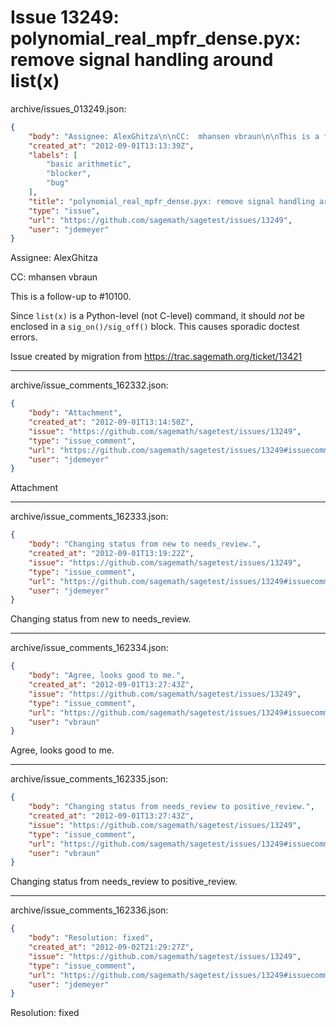# Issue 13249: polynomial_real_mpfr_dense.pyx: remove signal handling around list(x)

archive/issues_013249.json:
```json
{
    "body": "Assignee: AlexGhitza\n\nCC:  mhansen vbraun\n\nThis is a follow-up to #10100.\n\nSince `list(x)` is a Python-level (not C-level) command, it should *not* be enclosed in a `sig_on()/sig_off()` block.  This causes sporadic doctest errors.\n\nIssue created by migration from https://trac.sagemath.org/ticket/13421\n\n",
    "created_at": "2012-09-01T13:13:39Z",
    "labels": [
        "basic arithmetic",
        "blocker",
        "bug"
    ],
    "title": "polynomial_real_mpfr_dense.pyx: remove signal handling around list(x)",
    "type": "issue",
    "url": "https://github.com/sagemath/sagetest/issues/13249",
    "user": "jdemeyer"
}
```
Assignee: AlexGhitza

CC:  mhansen vbraun

This is a follow-up to #10100.

Since `list(x)` is a Python-level (not C-level) command, it should *not* be enclosed in a `sig_on()/sig_off()` block.  This causes sporadic doctest errors.

Issue created by migration from https://trac.sagemath.org/ticket/13421





---

archive/issue_comments_162332.json:
```json
{
    "body": "Attachment",
    "created_at": "2012-09-01T13:14:50Z",
    "issue": "https://github.com/sagemath/sagetest/issues/13249",
    "type": "issue_comment",
    "url": "https://github.com/sagemath/sagetest/issues/13249#issuecomment-162332",
    "user": "jdemeyer"
}
```

Attachment



---

archive/issue_comments_162333.json:
```json
{
    "body": "Changing status from new to needs_review.",
    "created_at": "2012-09-01T13:19:22Z",
    "issue": "https://github.com/sagemath/sagetest/issues/13249",
    "type": "issue_comment",
    "url": "https://github.com/sagemath/sagetest/issues/13249#issuecomment-162333",
    "user": "jdemeyer"
}
```

Changing status from new to needs_review.



---

archive/issue_comments_162334.json:
```json
{
    "body": "Agree, looks good to me.",
    "created_at": "2012-09-01T13:27:43Z",
    "issue": "https://github.com/sagemath/sagetest/issues/13249",
    "type": "issue_comment",
    "url": "https://github.com/sagemath/sagetest/issues/13249#issuecomment-162334",
    "user": "vbraun"
}
```

Agree, looks good to me.



---

archive/issue_comments_162335.json:
```json
{
    "body": "Changing status from needs_review to positive_review.",
    "created_at": "2012-09-01T13:27:43Z",
    "issue": "https://github.com/sagemath/sagetest/issues/13249",
    "type": "issue_comment",
    "url": "https://github.com/sagemath/sagetest/issues/13249#issuecomment-162335",
    "user": "vbraun"
}
```

Changing status from needs_review to positive_review.



---

archive/issue_comments_162336.json:
```json
{
    "body": "Resolution: fixed",
    "created_at": "2012-09-02T21:29:27Z",
    "issue": "https://github.com/sagemath/sagetest/issues/13249",
    "type": "issue_comment",
    "url": "https://github.com/sagemath/sagetest/issues/13249#issuecomment-162336",
    "user": "jdemeyer"
}
```

Resolution: fixed
